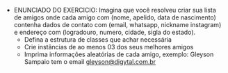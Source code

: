 * ENUNCIADO DO EXERCICIO:
 Imagina que você resolveu criar sua lista de amigos onde cada amigo com (nome,
  apelido, data de nascimento) contenha dados de contato com (email, whatsapp,
  nickname instagram) e endereço com (logradouro, numero, cidade, sigla do estado).
   - Defina a estrutura de classes que achar necessária
   - Crie instâncias de ao menos 03 dos seus melhores amigos
   - Imprima informações aleatórias de cada amigo, exemplo: Gleyson Sampaio tem o email gleyson@digytal.com.br
